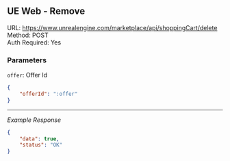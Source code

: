 ## UE Web - Remove

URL: https://www.unrealengine.com/marketplace/api/shoppingCart/delete \
Method: POST \
Auth Required: Yes

### Parameters

`offer`: Offer Id

```json
{
    "offerId": ":offer"
}
```

---

_Example Response_

```json
{
    "data": true,
    "status": "OK"
}
```